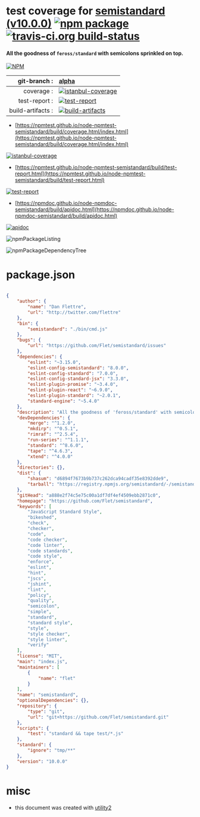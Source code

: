 # test coverage for  [semistandard (v10.0.0)](https://github.com/Flet/semistandard)  [![npm package](https://img.shields.io/npm/v/npmtest-semistandard.svg?style=flat-square)](https://www.npmjs.org/package/npmtest-semistandard) [![travis-ci.org build-status](https://api.travis-ci.org/npmtest/node-npmtest-semistandard.svg)](https://travis-ci.org/npmtest/node-npmtest-semistandard)
#### All the goodness of `feross/standard` with semicolons sprinkled on top.

[![NPM](https://nodei.co/npm/semistandard.png?downloads=true&downloadRank=true&stars=true)](https://www.npmjs.com/package/semistandard)

| git-branch : | [alpha](https://github.com/npmtest/node-npmtest-semistandard/tree/alpha)|
|--:|:--|
| coverage : | [![istanbul-coverage](https://npmtest.github.io/node-npmtest-semistandard/build/coverage.badge.svg)](https://npmtest.github.io/node-npmtest-semistandard/build/coverage.html/index.html)|
| test-report : | [![test-report](https://npmtest.github.io/node-npmtest-semistandard/build/test-report.badge.svg)](https://npmtest.github.io/node-npmtest-semistandard/build/test-report.html)|
| build-artifacts : | [![build-artifacts](https://npmtest.github.io/node-npmtest-semistandard/glyphicons_144_folder_open.png)](https://github.com/npmtest/node-npmtest-semistandard/tree/gh-pages/build)|

- [https://npmtest.github.io/node-npmtest-semistandard/build/coverage.html/index.html](https://npmtest.github.io/node-npmtest-semistandard/build/coverage.html/index.html)

[![istanbul-coverage](https://npmtest.github.io/node-npmtest-semistandard/build/screenCapture.buildCi.browser.%252Ftmp%252Fbuild%252Fcoverage.lib.html.png)](https://npmtest.github.io/node-npmtest-semistandard/build/coverage.html/index.html)

- [https://npmtest.github.io/node-npmtest-semistandard/build/test-report.html](https://npmtest.github.io/node-npmtest-semistandard/build/test-report.html)

[![test-report](https://npmtest.github.io/node-npmtest-semistandard/build/screenCapture.buildCi.browser.%252Ftmp%252Fbuild%252Ftest-report.html.png)](https://npmtest.github.io/node-npmtest-semistandard/build/test-report.html)

- [https://npmdoc.github.io/node-npmdoc-semistandard/build/apidoc.html](https://npmdoc.github.io/node-npmdoc-semistandard/build/apidoc.html)

[![apidoc](https://npmdoc.github.io/node-npmdoc-semistandard/build/screenCapture.buildCi.browser.%252Ftmp%252Fbuild%252Fapidoc.html.png)](https://npmdoc.github.io/node-npmdoc-semistandard/build/apidoc.html)

![npmPackageListing](https://npmtest.github.io/node-npmtest-semistandard/build/screenCapture.npmPackageListing.svg)

![npmPackageDependencyTree](https://npmtest.github.io/node-npmtest-semistandard/build/screenCapture.npmPackageDependencyTree.svg)



# package.json

```json

{
    "author": {
        "name": "Dan Flettre",
        "url": "http://twitter.com/flettre"
    },
    "bin": {
        "semistandard": "./bin/cmd.js"
    },
    "bugs": {
        "url": "https://github.com/Flet/semistandard/issues"
    },
    "dependencies": {
        "eslint": "~3.15.0",
        "eslint-config-semistandard": "8.0.0",
        "eslint-config-standard": "7.0.0",
        "eslint-config-standard-jsx": "3.3.0",
        "eslint-plugin-promise": "~3.4.0",
        "eslint-plugin-react": "~6.9.0",
        "eslint-plugin-standard": "~2.0.1",
        "standard-engine": "~5.4.0"
    },
    "description": "All the goodness of 'feross/standard' with semicolons sprinkled on top.",
    "devDependencies": {
        "merge": "^1.2.0",
        "mkdirp": "^0.5.1",
        "rimraf": "^2.5.4",
        "run-series": "^1.1.1",
        "standard": "^8.6.0",
        "tape": "^4.6.3",
        "xtend": "^4.0.0"
    },
    "directories": {},
    "dist": {
        "shasum": "d6894f7673b9b737c262dca94cadf35e8392dde9",
        "tarball": "https://registry.npmjs.org/semistandard/-/semistandard-10.0.0.tgz"
    },
    "gitHead": "a888e2f74c5e75c00a1df7df4ef4509ebb2871c0",
    "homepage": "https://github.com/Flet/semistandard",
    "keywords": [
        "JavaScript Standard Style",
        "bikeshed",
        "check",
        "checker",
        "code",
        "code checker",
        "code linter",
        "code standards",
        "code style",
        "enforce",
        "eslint",
        "hint",
        "jscs",
        "jshint",
        "lint",
        "policy",
        "quality",
        "semicolon",
        "simple",
        "standard",
        "standard style",
        "style",
        "style checker",
        "style linter",
        "verify"
    ],
    "license": "MIT",
    "main": "index.js",
    "maintainers": [
        {
            "name": "flet"
        }
    ],
    "name": "semistandard",
    "optionalDependencies": {},
    "repository": {
        "type": "git",
        "url": "git+https://github.com/Flet/semistandard.git"
    },
    "scripts": {
        "test": "standard && tape test/*.js"
    },
    "standard": {
        "ignore": "tmp/**"
    },
    "version": "10.0.0"
}
```



# misc
- this document was created with [utility2](https://github.com/kaizhu256/node-utility2)
